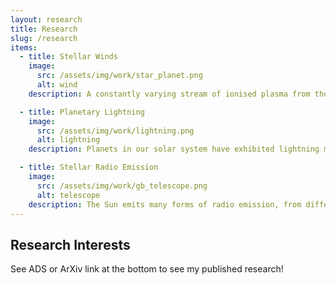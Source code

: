 ```yaml
---
layout: research
title: Research
slug: /research
items:
  - title: Stellar Winds
    image:
      src: /assets/img/work/star_planet.png
      alt: wind
    description: A constantly varying stream of ionised plasma from the surface of the star out towards the interstellar medium makes a stellar wind. They affect how the host star evolves over its lifetime and impact any orbiting exoplanets. I use 3D magnetohydrodynamic simulations to quantify these winds and derive interesting parameters from them (e.g. mass-loss rate, spin-down rate, densities, temperatures, etc.). One significant question we can answer by researching these winds is "Are their exoplanets habitable?"

  - title: Planetary Lightning
    image: 
      src: /assets/img/work/lightning.png
      alt: lightning
    description: Planets in our solar system have exhibited lightning many times in the past (e.g. Saturn, Uranus, Jupiter). Lightning emits very strong radio signals, which could be detectable from Earth. I am using the worlds most sensitive low-frequency radio telescopes to try detect these transient events.

  - title: Stellar Radio Emission
    image: 
      src: /assets/img/work/gb_telescope.png
      alt: telescope
    description: The Sun emits many forms of radio emission, from different locations on its surface and in its atmosphere. That same radio emission could unlock the avenues to understanding the physical environment around other stars (winds, flares, ECMI, CME emissions) and their exoplanets (ECMI, planetary aurora, star-planet interactions). 
---
```

## Research Interests
See ADS or ArXiv link at the bottom to see my published research!